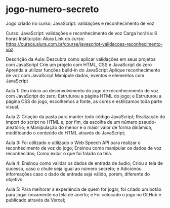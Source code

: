 # jogo-numero-secreto
Jogo criado no curso: JavaScript: validações e reconhecimento de voz

Curso: JavaScript: validações e reconhecimento de voz
Carga horária: 6 horas
Instituição: Alura
Link do curso: https://cursos.alura.com.br/course/javascript-validacoes-reconhecimento-voz

Descrição da Aula:
    Descubra como aplicar validações em seus projetos com JavaScript
    Crie um projeto com HTML, CSS e JavaScript do zero
    Aprenda a utilizar funções build-in do JavaScript
    Aplique reconhecimento de voz com JavaScript
    Manipule dados, eventos e elementos com JavaScript

Aula 1:
Deu início ao desenvolvimento do jogo de reconhecimento de voz com JavaScript do zero;
Estruturou a página HTML do jogo; e
Estruturou a página CSS do jogo, escolhemos a fonte, as cores e estilizamos toda parte visual.

Aula 2:
Criação da pasta para manter todo código JavaScript;
Realização do import do script no HTML e, por fim, da escolha de um número pseudo-aleatório; e
Manipulação do menor e o maior valor de forma dinâmica, modificando o conteúdo do HTML através do JavaScript;

Aula 3:
Foi utilizado o utilizado o Web Speech API para realizar o reconhecimento de voz do jogo;
Ensinou como manipular os dados de voz reconhecidos;
Como exibir o que foi falado na tela.

Aula 4:
Ensinou como validar os dados de entrada de áudio;
Criou a tela de sucesso, caso o chute seja igual ao número secreto; e
Adicionou informações caso o dado de entrada seja válido, porém, diferente do objetivo.

Aula 5:
Para melhorar a experiência de quem for jogar, foi criado um botão para jogar novamente na tela de acerto; e
Foi colocado o jogo no GitHub e publicado através da Vercel;
